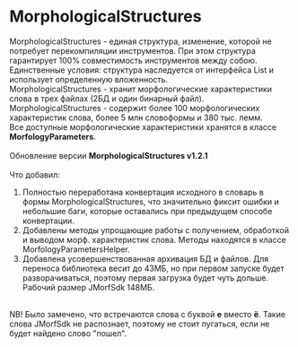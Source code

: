 # MorphologicalStructures
MorphologicalStructures - единая структура, изменение, которой не потребует перекомпиляции инструментов. При этом структура гарантирует 100% совместимость инструментов между собою. Единственные условия: структура наследуется от интерфейса List и использует определенную вложенность. <br>
MorphologicalStructures - хранит морфологические характеристики слова в трех файлах (2БД и один бинарный файл). <br>
MorphologicalStructures - содержит более 100 морфологических характеристик слова, более 5 млн словоформы и 380 тыс. лемм. <br>
Все доступные морфологические характеристики хранятся в классе <b>MorfologyParameters</b>. <br>
<br>
Обновление версии <b>MorphologicalStructures v1.2.1</b> <br>
<br>
Что добавил:<br>
1) Полностью переработана конвертация исходного в словарь в формы MorphologicalStructures, что значительно фиксит ошибки и небольшие баги, которые оставались при предыдущем способе конвертации. <br>
2) Добавлены методы упрощающие работы с получением, обработкой и выводом морф. характеристик слова. Методы находятся в классе MorfologyParametersHelper.<br>
3) Добавлена усовершенствованная архивация БД и файлов. Для переноса библиотека весит до 43МБ, но при первом запуске будет разворачиваться, поэтому первая загрузка будет чуть дольше. Рабочий размер JMorfSdk 148МБ. <br>
<br>
NB! Было замечено, что встречаются слова с буквой <b>е</b> вместо <b>ё</b>. Такие слова JMorfSdk не распознает, поэтому не стоит пугаться, если не будет найдено слово "пошел". <br>
